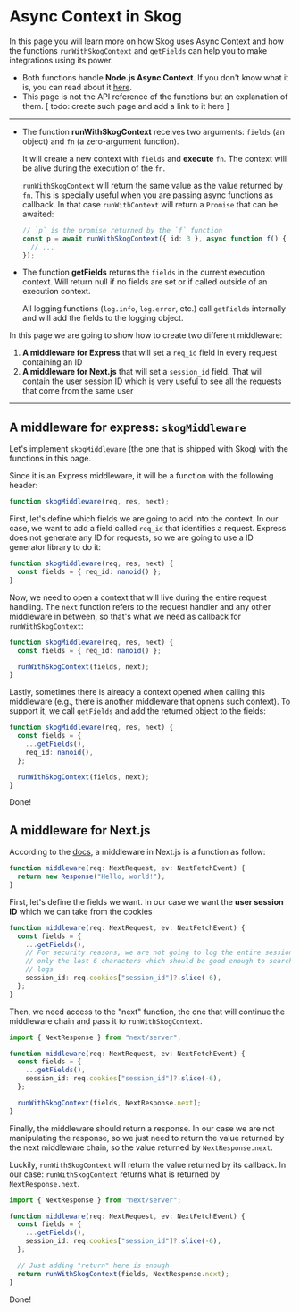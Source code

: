 # Async Context in Skog

In this page you will learn more on how Skog uses Async Context and how the functions `runWithSkogContext` and `getFields` can help you to make integrations using its power.

- Both functions handle **Node.js Async Context**. If you don't know what it is, you can read about it [here](./01-nodejs-context.md).
- This page is not the API reference of the functions but an explanation of them. [ todo: create such page and add a link to it here ]

---

- The function **runWithSkogContext** receives two arguments: `fields` (an object) and `fn` (a zero-argument function).

  It will create a new context with `fields` and **execute** `fn`. The context will be alive during the execution of the `fn`.

  `runWithSkogContext` will return the same value as the value returned by `fn`. This is specially useful when you are passing async functions as callback. In that case `runWithContext` will return a `Promise` that can be awaited:

  ```ts
  // `p` is the promise returned by the `f` function
  const p = await runWithSkogContext({ id: 3 }, async function f() {
    // ...
  });
  ```

- The function **getFields** returns the `fields` in the current execution context. Will return null if no fields are set or if called outside of an execution context.

  All logging functions (`log.info`, `log.error`, etc.) call `getFields` internally and will add the fields to the logging object.

In this page we are going to show how to create two different middleware:

1. **A middleware for Express** that will set a `req_id` field in every request containing an ID
2. **A middleware for Next.js** that will set a `session_id` field. That will contain the user session ID which is very useful to see all the requests that come from the same user

---

## A middleware for express: `skogMiddleware`

Let's implement `skogMiddleware` (the one that is shipped with Skog) with the functions in this page.

Since it is an Express middleware, it will be a function with the following header:

```ts
function skogMiddleware(req, res, next);
```

First, let's define which fields we are going to add into the context. In our case, we want to add a field called `req_id` that identifies a request. Express does not generate any ID for requests, so we are going to use a ID generator library to do it:

```ts
function skogMiddleware(req, res, next) {
  const fields = { req_id: nanoid() };
}
```

Now, we need to open a context that will live during the entire request handling. The `next` function refers to the request handler and any other middleware in between, so that's what we need as callback for `runWithSkogContext`:

```ts
function skogMiddleware(req, res, next) {
  const fields = { req_id: nanoid() };

  runWithSkogContext(fields, next);
}
```

Lastly, sometimes there is already a context opened when calling this middleware (e.g., there is another middleware that opnens such context). To support it, we call `getFields` and add the returned object to the fields:

```ts
function skogMiddleware(req, res, next) {
  const fields = {
    ...getFields(),
    req_id: nanoid(),
  };

  runWithSkogContext(fields, next);
}
```

Done!

## A middleware for Next.js

According to the [docs](https://nextjs.org/docs/api-reference/next/server), a middleware in Next.js is a function as follow:

```ts
function middleware(req: NextRequest, ev: NextFetchEvent) {
  return new Response("Hello, world!");
}
```

First, let's define the fields we want. In our case we want the **user session ID** which we can take from the cookies

```ts
function middleware(req: NextRequest, ev: NextFetchEvent) {
  const fields = {
    ...getFields(),
    // For security reasons, we are not going to log the entire session ID
    // only the last 6 characters which should be good enough to search in the
    // logs
    session_id: req.cookies["session_id"]?.slice(-6),
  };
}
```

Then, we need access to the "next" function, the one that will continue the middleware chain and pass it to `runWithSkogContext`.

```ts
import { NextResponse } from "next/server";

function middleware(req: NextRequest, ev: NextFetchEvent) {
  const fields = {
    ...getFields(),
    session_id: req.cookies["session_id"]?.slice(-6),
  };

  runWithSkogContext(fields, NextResponse.next);
}
```

Finally, the middleware should return a response. In our case we are not manipulating the response, so we just need to return the value returned by the next middleware chain, so the value returned by `NextResponse.next`.

Luckily, `runWithSkogContext` will return the value returned by its callback. In our case: `runWithSkogContext` returns what is returned by `NextResponse.next`.

```ts
import { NextResponse } from "next/server";

function middleware(req: NextRequest, ev: NextFetchEvent) {
  const fields = {
    ...getFields(),
    session_id: req.cookies["session_id"]?.slice(-6),
  };

  // Just adding "return" here is enough
  return runWithSkogContext(fields, NextResponse.next);
}
```

Done!

